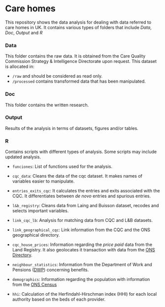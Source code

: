 # Care homes

This repository shows the data analysis for dealing with data referred to care homes in UK. It contains various types of folders that include _Data_, _Doc_, _Output_ and _R_

### Data

This folder contains the raw data. It is obtained from the Care Quality Commission Strategy & Intelligence Directorate upon request. This dataset is allocated in:

  - `/raw` and should be considered as read only.
  - `/processed` contains transformed data that has been manipulated. 
  

### Doc

This folder contains the written research.


### Output 

Results of the analysis in terms of datasets, figures and/or tables. 

### R 

Contains scripts with different types of analysis. Some scripts may include updated analysis. 

   - `funciones`: List of functions used for the analysis. 
   
   - `cqc_data`: Cleans the data of the cqc dataset. It makes names of variables easier to manipulate.
   
   - `entries_exits_cqc`: It calculates the entries and exits associated with the CQC. It differentiates between _de novo_ entries and spurious entries. 
   
   - `l&b_registry`: Cleans data from Laing and Buisson dataset, recodes and selects important variables. 
   
   - `link_cqc_lb`: Analysis for matching data from CQC and L&B datasets.
   
   - `link_geographical_cqc`: Link information from the CQC and the ONS geographical directory.
   
   - `cqc_house_prices`: Information regarding the _price paid_ data from the Land Registry. It also geolocates it transaction with data from the [ONS Directory](https://data.gov.uk/dataset/ons-postcode-directory-august-2016-centroids). 
   
   - `neighbour_statistics`: Information from the Department of Work and Pensions ([DWP](https://www.nomisweb.co.uk)) concerning benefits. 
   
   - `demographics`: Information regarding the population with information from the [ONS Census](https://www.ons.gov.uk/census/2011census/2011censusdata)
   
   - `hhi`: Calculation of the Herfindahl-Hirschman index (HHI) for each local authority based on the beds of each provider.


